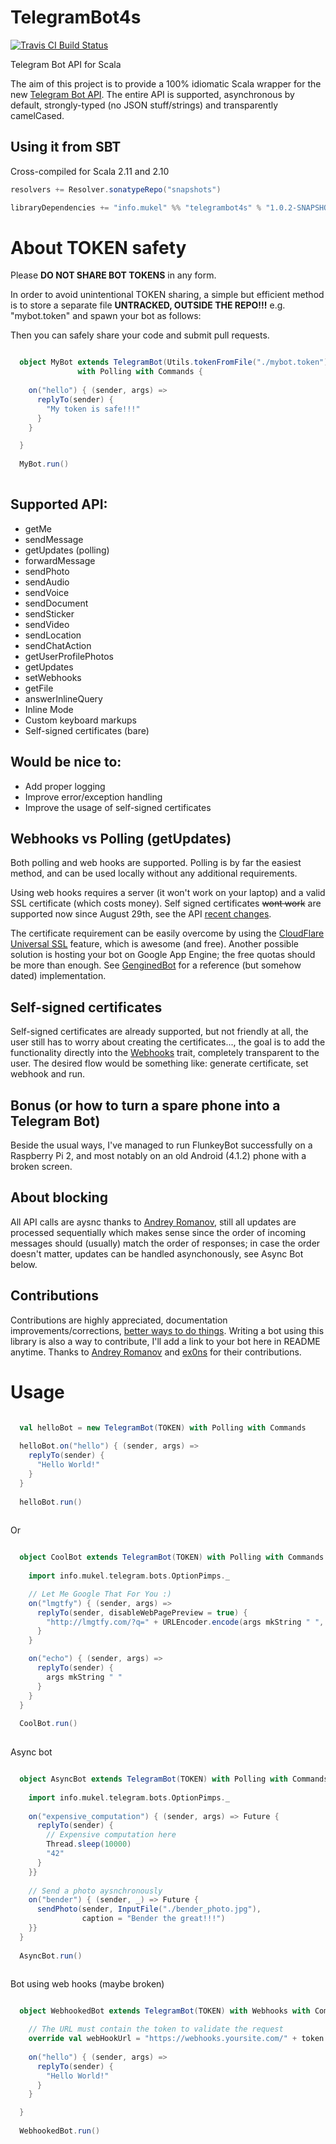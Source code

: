 # TelegramBot4s
[![Travis CI Build Status](https://travis-ci.org/mukel/telegrambot4s.svg)](https://travis-ci.org/mukel/telegrambot4s)

Telegram Bot API for Scala

The aim of this project is to provide a 100% idiomatic Scala wrapper for the new [Telegram Bot API](https://core.telegram.org/bots/api). The entire API is supported, asynchronous by default, strongly-typed (no JSON stuff/strings) and transparently camelCased.


## Using it from SBT
Cross-compiled for Scala 2.11 and 2.10 

```scala
resolvers += Resolver.sonatypeRepo("snapshots")

libraryDependencies += "info.mukel" %% "telegrambot4s" % "1.0.2-SNAPSHOT"
```

# About TOKEN safety
Please **DO NOT SHARE BOT TOKENS** in any form.

In order to avoid unintentional TOKEN sharing, a simple but efficient method is to store a separate file **UNTRACKED, OUTSIDE THE REPO!!!** e.g. "mybot.token" and spawn your bot as follows:

Then you can safely share your code and submit pull requests.

```scala

  object MyBot extends TelegramBot(Utils.tokenFromFile("./mybot.token"))
               with Polling with Commands {
               
    on("hello") { (sender, args) =>
      replyTo(sender) {
      	"My token is safe!!!"
      }
    }

  }
  
  MyBot.run()
  
```

## Supported API:
  - getMe
  - sendMessage
  - getUpdates (polling)
  - forwardMessage
  - sendPhoto
  - sendAudio
  - sendVoice
  - sendDocument
  - sendSticker
  - sendVideo
  - sendLocation
  - sendChatAction
  - getUserProfilePhotos
  - getUpdates
  - setWebhooks
  - getFile
  - answerInlineQuery
  - Inline Mode
  - Custom keyboard markups
  - Self-signed certificates (bare)

## Would be nice to:
  - Add proper logging
  - Improve error/exception handling
  - Improve the usage of self-signed certificates

## Webhooks vs Polling (getUpdates)
Both polling and web hooks are supported. Polling is by far the easiest method, and can be used locally without any additional requirements.

Using web hooks requires a server (it won't work on your laptop) and a valid SSL certificate (which costs money). Self signed certificates ~~wont work~~ are supported now since August 29th, see the API [recent changes](https://core.telegram.org/bots/api#recent-changes).

The certificate requirement can be easily overcome by using the [CloudFlare Universal SSL](https://blog.cloudflare.com/introducing-universal-ssl/) feature, which is awesome (and free). Another possible solution is hosting your bot on Google App Engine; the free quotas should be more than enough. See [GenginedBot](https://github.com/mukel/GenginedBot) for a reference (but somehow dated) implementation.

## Self-signed certificates
Self-signed certificates are already supported, but not friendly at all, the user still has to worry about creating the certificates..., the goal is to add the functionality directly into the [Webhooks](https://github.com/mukel/telegrambot4s/blob/master/src/main/scala/info/mukel/telegram/bots/Webhooks.scala) trait, completely transparent to the user. The desired flow would be something like: generate certificate, set webhook and run.

## Bonus (or how to turn a spare phone into a Telegram Bot)
Beside the usual ways, I've managed to run FlunkeyBot successfully on a Raspberry Pi 2, and most notably on an old Android (4.1.2) phone with a broken screen.

## About blocking
All API calls are aysnc thanks to [Andrey Romanov](https://github.com/drewnoff), still all updates are processed sequentially which makes sense since the order of incoming messages should (usually) match the order of responses; in case the order doesn't matter, updates can be handled asynchonously, see Async Bot below.

## Contributions
Contributions are highly appreciated, documentation improvements/corrections, [better ways to do things](https://github.com/mukel/telegrambot4s/pull/1/files). Writing a bot using this library is also a way to contribute, I'll add a link to your bot here in README anytime.
Thanks to [Andrey Romanov](https://github.com/drewnoff) and [ex0ns](https://github.com/ex0ns) for their contributions.

# Usage

```scala

  val helloBot = new TelegramBot(TOKEN) with Polling with Commands
  
  helloBot.on("hello") { (sender, args) =>
    replyTo(sender) {
      "Hello World!"
    }
  }
  
  helloBot.run()
  
```

Or

```scala

  object CoolBot extends TelegramBot(TOKEN) with Polling with Commands {
  
    import info.mukel.telegram.bots.OptionPimps._

    // Let Me Google That For You :)    
    on("lmgtfy") { (sender, args) =>
      replyTo(sender, disableWebPagePreview = true) {
        "http://lmgtfy.com/?q=" + URLEncoder.encode(args mkString " ", "UTF-8")
      }
    }

    on("echo") { (sender, args) =>
      replyTo(sender) {
      	args mkString " "
      }
    }
  }
  
  CoolBot.run()
  
```

Async bot

```scala

  object AsyncBot extends TelegramBot(TOKEN) with Polling with Commands {
  
    import info.mukel.telegram.bots.OptionPimps._
    
    on("expensive_computation") { (sender, args) => Future {
      replyTo(sender) {
      	// Expensive computation here
      	Thread.sleep(10000)
      	"42"
      }
    }}
    
    // Send a photo aysnchronously
    on("bender") { (sender, _) => Future {
      sendPhoto(sender, InputFile("./bender_photo.jpg"),
                caption = "Bender the great!!!")
    }}
  }
  
  AsyncBot.run()
  
```

Bot using web hooks (maybe broken)

```scala

  object WebhookedBot extends TelegramBot(TOKEN) with Webhooks with Commands {

    // The URL must contain the token to validate the request
    override val webHookUrl = "https://webhooks.yoursite.com/" + token
    
    on("hello") { (sender, args) =>
      replyTo(sender) {
        "Hello World!"
      }
    }

  }
  
  WebhookedBot.run()
  
```



